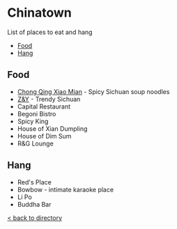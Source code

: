 # Chinatown
List of places to eat and hang
- [Food](#food)
- [Hang](#hang)

## Food
- [Chong Qing Xiao Mian](https://maps.app.goo.gl/gY6pgadPGeVX3DQj6) - Spicy Sichuan soup noodles
- [Z&Y](https://maps.app.goo.gl/Y2aFdCLNURTKyCZGA) - Trendy Sichuan 
- Capital Restaurant
- Begoni Bistro
- Spicy King
- House of Xian Dumpling
- House of Dim Sum
- R&G Lounge

## Hang
- Red's Place
- Bowbow - intimate karaoke place
- Li Po
- Buddha Bar

[< back to directory](README.md)
